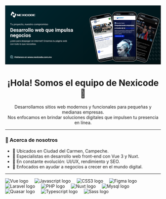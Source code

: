 ![Portada Nexicode](./portada-github.png)

<h1 align="center">¡Hola! Somos el equipo de Nexicode 👋</h1>

<p align="center">
  Desarrollamos sitios web modernos y funcionales para pequeñas y medianas empresas.<br />
  Nos enfocamos en brindar soluciones digitales que impulsen tu presencia en línea.
</p>

---

### 🚀 Acerca de nosotros

- 📍 Ubicados en Ciudad del Carmen, Campeche.
- 💼 Especialistas en desarrollo web front-end con Vue 3 y Nuxt.
- 🧠 En constante evolución: UI/UX, rendimiento y SEO.
- 📲 Enfocados en ayudar a negocios a crecer en el mundo digital.

---


<div align="left">
  <img src="https://cdn.jsdelivr.net/gh/devicons/devicon@latest/icons/vuejs/vuejs-original-wordmark.svg" height="40" alt="Vue logo"  />
  <img width="12" />
  <img src="https://cdn.jsdelivr.net/gh/devicons/devicon@latest/icons/javascript/javascript-original.svg" height="40" alt="Javascript logo"  />
  <img width="12" />
  <img src="https://cdn.jsdelivr.net/gh/devicons/devicon@latest/icons/css3/css3-original.svg" height="40" alt="CSS3 logo"  />
  <img width="12" />
  <img src="https://cdn.jsdelivr.net/gh/devicons/devicon@latest/icons/figma/figma-original.svg" height="40" alt="Figma logo"  />
  <img width="12" />
  <img src="https://cdn.jsdelivr.net/gh/devicons/devicon@latest/icons/laravel/laravel-original-wordmark.svg" height="40" alt="Laravel logo"  />
  <img width="12" />
  <img src="https://cdn.jsdelivr.net/gh/devicons/devicon@latest/icons/php/php-original.svg" height="40" alt="PHP logo"  />
  <img width="12" />
  <img src="https://cdn.jsdelivr.net/gh/devicons/devicon@latest/icons/nuxtjs/nuxtjs-original-wordmark.svg" height="40" alt="Nuxt logo"  />
  <img width="12" />
  <img src="https://cdn.jsdelivr.net/gh/devicons/devicon@latest/icons/mysql/mysql-original-wordmark.svg" height="40" alt="Mysql logo"  />
  <img width="12" />        
  <img src="https://cdn.jsdelivr.net/gh/devicons/devicon@latest/icons/quasar/quasar-plain-wordmark.svg" height="40" alt="Quasar logo"  />
  <img width="12" />        
 <img src="https://cdn.jsdelivr.net/gh/devicons/devicon@latest/icons/typescript/typescript-original.svg" height="40" alt="Typescript logo"  />
  <img width="12" />        
       <img src="https://cdn.jsdelivr.net/gh/devicons/devicon@latest/icons/sass/sass-original.svg" height="40" alt="Sass logo"  />
  <img width="12" />        
              
</div>

###
